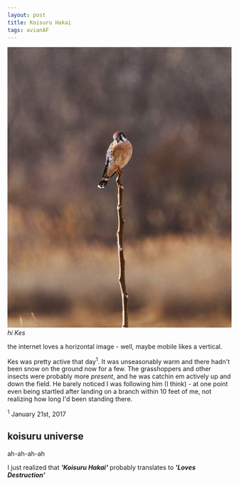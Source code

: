 ```yaml
---
layout: post
title: Koisuru Hakai
tags: avianAF
---
```


![vertical kestrel test](/images/012118-1337.jpg)
*hi Kes*

the internet loves a horizontal image - well, maybe mobile likes a vertical.

Kes was pretty active that day<sup>1</sup>. It was unseasonably warm and there hadn't been snow on the ground now for a few. The grasshoppers and other insects were probably more _present_, and he was catchin em actively up and down the field. He barely noticed I was following him (I think) - at one point even being startled after landing on a branch within 10 feet of me, not realizing how long I'd been standing there.

<sup>1</sup> January 21st, 2017


## koisuru universe

ah-ah-ah-ah

I just realized that **_'Koisuru Hakai'_** probably translates to _**'Loves Destruction'**_